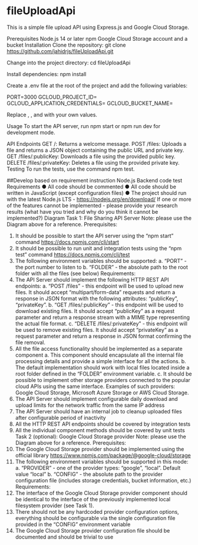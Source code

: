 # fileUploadApi
This is a simple file upload API using Express.js and Google Cloud Storage.

Prerequisites
Node.js 14 or later
npm
Google Cloud Storage account and a bucket
Installation
Clone the repository: git clone https://github.com/jahidrjs/fileUploadApi.git

Change into the project directory: cd fileUploadApi

Install dependencies: npm install

Create a .env file at the root of the project and add the following variables:

PORT=3000
GCLOUD_PROJECT_ID=<your-project-id>
GCLOUD_APPLICATION_CREDENTIALS=<path-to-service-account-key>
GCLOUD_BUCKET_NAME=<your-bucket-name>

Replace <your-project-id>, <path-to-service-account-key>, and <your-bucket-name> with your own values.

Usage
To start the API server, run npm start or npm run dev for development mode.

API Endpoints
GET /: Returns a welcome message.
POST /files: Uploads a file and returns a JSON object containing the public URL and private key.
GET /files/:publicKey: Downloads a file using the provided public key.
DELETE /files/:privateKey: Deletes a file using the provided private key.
Testing
To run the tests, use the command npm test.

##Develop based on requirement instruction
Node.js Backend code test
Requirements
● All code should be commented
● All code should be written in JavaScript (except configuration files)
● The project should run with the latest Node.js LTS - https://nodejs.org/en/download/
If one or more of the features cannot be implemented - please provide your research results
(what have you tried and why do you think it cannot be implemented?)
Diagram
Task 1: File Sharing API Server
Note: please use the Diagram above for a reference.
Prerequisites:
1. It should be possible to start the API server using the “npm start” command
https://docs.npmjs.com/cli/start
2. It should be possible to run unit and integration tests using the “npm test” command
https://docs.npmjs.com/cli/test
3. The following environment variables should be supported:
a. “PORT” - the port number to listen to
b. “FOLDER” - the absolute path to the root folder with all the files (see below)
Requirements:
1. The API Server should implement the following HTTP REST API endpoints:
a. “POST /files” - this endpoint will be used to upload new files. It should accept
“multipart/form-data” requests and return a response in JSON format with the
following attributes: “publicKey”, “privateKey”.
b. “GET /files/:publicKey” - this endpoint will be used to download existing files. It
should accept “publicKey” as a request parameter and return a response stream
with a MIME type representing the actual file format.
c. “DELETE /files/:privateKey” - this endpoint will be used to remove existing files.
It should accept “privateKey” as a request parameter and return a response in
JSON format confirming the file removal.
2. All the file access functionality should be implemented as a separate component
a. This component should encapsulate all the internal file processing details and
provide a simple interface for all the actions.
b. The default implementation should work with local files located inside a root
folder defined in the “FOLDER” environment variable.
c. It should be possible to implement other storage providers connected to the
popular cloud APIs using the same interface. Examples of such providers:
Google Cloud Storage, Microsoft Azure Storage or AWS Cloud Storage.
3. The API Server should implement configurable daily download and upload limits for the
network traffic from the same IP address
4. The API Server should have an internal job to cleanup uploaded files after configurable
period of inactivity
5. All the HTTP REST API endpoints should be covered by integration tests
6. All the individual component methods should be covered by unit tests
Task 2 (optional): Google Cloud Storage provider
Note: please use the Diagram above for a reference.
Prerequisites:
1. The Google Cloud Storage provider should be implemented using the official library
https://www.npmjs.com/package/@google-cloud/storage
2. The following environment variables should be supported in this mode:
a. “PROVIDER” - one of the provider types: “google”, “local”. Default value “local”
b. “CONFIG” - the absolute path to the provider configuration file (includes storage
credentials, bucket information, etc.)
Requirements:
1. The interface of the Google Cloud Storage provider component should be identical to the
interface of the previously implemented local filesystem provider (see Task 1).
2. There should not be any hardcoded provider configuration options, everything should be
configurable via the single configuration file provided in the “CONFIG” environment
variable
3. The Google Cloud Storage provider configuration file should be documented and should
be trivial to use
